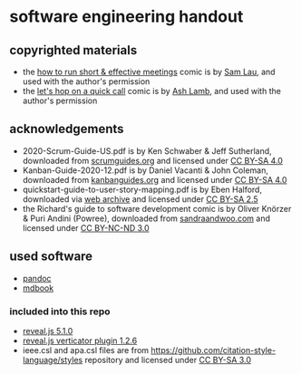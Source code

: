 # software engineering handout

## copyrighted materials

- the [how to run short & effective meetings](lectures/figures/borrowed/how_to_run_short_and_effective_meetings.jpg) comic is by [Sam Lau](https://www.samlau.xyz/about), and used with the author's permission
- the [let's hop on a quick call](lectures/figures/borrowed/quick_call.jpg) comic is by [Ash Lamb](https://ashlamb.com/), and used with the author's permission

## acknowledgements

- 2020-Scrum-Guide-US.pdf is by Ken Schwaber & Jeff Sutherland, downloaded from [scrumguides.org](https://scrumguides.org/) and licensed under [CC BY-SA 4.0](https://creativecommons.org/licenses/by-sa/4.0/)
- Kanban-Guide-2020-12.pdf is by Daniel Vacanti & John Coleman, downloaded from [kanbanguides.org](https://kanbanguides.org/english/) and licensed under [CC BY-SA 4.0](https://creativecommons.org/licenses/by-sa/4.0/)
- quickstart-guide-to-user-story-mapping.pdf is by Eben Halford, downloaded via [web archive](https://web.archive.org/web/20210615192510/https://www.beliminal.com/quickstart-guide-to-user-story-maps/) and licensed under [CC BY-SA 2.5](https://creativecommons.org/licenses/by-sa/2.5/)
- the Richard's guide to software development comic is by Oliver Knörzer & Puri Andini (Powree), downloaded from [sandraandwoo.com](https://www.sandraandwoo.com/2012/11/19/0430-software-engineering-now-with-cats/) and licensed under [CC BY-NC-ND 3.0](https://creativecommons.org/licenses/by-nc-nd/3.0/)

## used software

- [pandoc](https://pandoc.org/)
- [mdbook](https://github.com/rust-lang/mdBook)

### included into this repo

- [reveal.js 5.1.0](https://github.com/hakimel/reveal.js)
- [reveal.js verticator plugin 1.2.6](https://github.com/Martinomagnifico/reveal.js-verticator)
- ieee.csl and apa.csl files are from https://github.com/citation-style-language/styles repository and licensed under [CC BY-SA 3.0](https://creativecommons.org/licenses/by-sa/3.0/)
